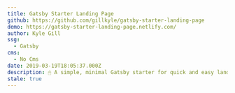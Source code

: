 ```yaml
---
title: Gatsby Starter Landing Page
github: https://github.com/gillkyle/gatsby-starter-landing-page
demo: https://gatsby-starter-landing-page.netlify.com/
author: Kyle Gill
ssg:
  - Gatsby
cms:
  - No Cms
date: 2019-03-19T18:05:37.000Z
description: 🖱 A simple, minimal Gatsby starter for quick and easy landing pages
stale: true
---
```

